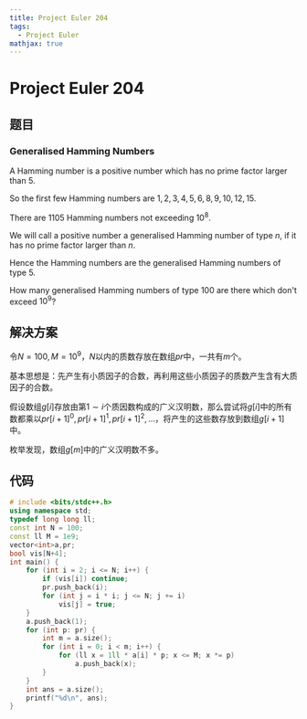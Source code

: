 ```yaml
---
title: Project Euler 204
tags:
  - Project Euler
mathjax: true
---
```

<escape><!-- more --></escape>
    
# Project Euler 204
## 题目
### Generalised Hamming Numbers


A Hamming number is a positive number which has no prime factor larger than 5.

So the first few Hamming numbers are $1, 2, 3, 4, 5, 6, 8, 9, 10, 12, 15$.

There are $1105$ Hamming numbers not exceeding $10^8$.

We will call a positive number a generalised Hamming number of type $n$, if it has no prime factor larger than $n$.

Hence the Hamming numbers are the generalised Hamming numbers of type $5$.

How many generalised Hamming numbers of type $100$ are there which don't exceed $10^9$?




## 解决方案

令$N=100,M=10^9$，$N$以内的质数存放在数组$pr$中，一共有$m$个。

基本思想是：先产生有小质因子的合数，再利用这些小质因子的质数产生含有大质因子的合数。

假设数组$g[i]$存放由第$1\sim i$个质因数构成的广义汉明数，那么尝试将$g[i]$中的所有数都乘以$pr[i+1]^0,pr[i+1]^1,pr[i+1]^2,\dots$，将产生的这些数存放到数组$g[i+1]$中。

枚举发现，数组$g[m]$中的广义汉明数不多。

## 代码


```C++
# include <bits/stdc++.h>
using namespace std;
typedef long long ll;
const int N = 100;
const ll M = 1e9;
vector<int>a,pr;
bool vis[N+4];
int main() {
    for (int i = 2; i <= N; i++) {
        if (vis[i]) continue;
        pr.push_back(i);
        for (int j = i * i; j <= N; j += i)
            vis[j] = true;
    }
    a.push_back(1);
    for (int p: pr) {
        int m = a.size();
        for (int i = 0; i < m; i++) {
            for (ll x = 1ll * a[i] * p; x <= M; x *= p)
                a.push_back(x);
        }
    }
    int ans = a.size();
    printf("%d\n", ans);
}
```